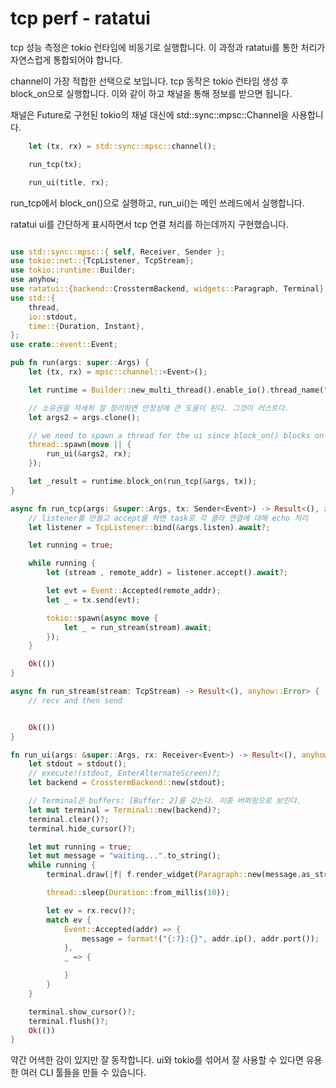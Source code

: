# tcp perf - ratatui 

tcp 성능 측정은 tokio 런타임에 비동기로 실행합니다. 이 과정과 ratatui를 통한 처리가 
자연스럽게 통합되어야 합니다. 

channel이 가장 적합한 선택으로 보입니다. tcp 동작은 tokio 런타임 생성 후 block_on으로 실행합니다. 
이와 같이 하고 채널을 통해 정보를 받으면 됩니다. 

채널은 Future로 구현된 tokio의 채널 대신에 std::sync::mpsc::Channel을 사용합니다. 

```rust
    let (tx, rx) = std::sync::mpsc::channel();

    run_tcp(tx);

    run_ui(title, rx);
```

run_tcp에서 block_on()으로 실행하고, run_ui()는 메인 쓰레드에서 실행합니다. 


ratatui ui를 간단하게 표시하면서 tcp 연결 처리를 하는데까지 구현했습니다. 
```rust

use std::sync::mpsc::{ self, Receiver, Sender };
use tokio::net::{TcpListener, TcpStream};
use tokio::runtime::Builder;
use anyhow;
use ratatui::{backend::CrosstermBackend, widgets::Paragraph, Terminal};
use std::{
    thread,
    io::stdout,
    time::{Duration, Instant},
};
use crate::event::Event;

pub fn run(args: super::Args) {
    let (tx, rx) = mpsc::channel::<Event>();

    let runtime = Builder::new_multi_thread().enable_io().thread_name("run-tcp").build().unwrap();

    // 소유권을 자세히 잘 정리하면 안정성에 큰 도움이 된다. 그것이 러스트다. 
    let args2 = args.clone();

    // we need to spawn a thread for the ui since block_on() blocks on the current thread.
    thread::spawn(move || {
        run_ui(&args2, rx);
    });

    let _result = runtime.block_on(run_tcp(&args, tx));
}

async fn run_tcp(args: &super::Args, tx: Sender<Event>) -> Result<(), anyhow::Error> {
    // listener를 만들고 accept를 하면 task로 각 클라 연결에 대해 echo 처리
    let listener = TcpListener::bind(&args.listen).await?;

    let running = true;

    while running {
        let (stream , remote_addr) = listener.accept().await?;

        let evt = Event::Accepted(remote_addr);
        let _ = tx.send(evt);

        tokio::spawn(async move {
            let _ = run_stream(stream).await;
        });
    }

    Ok(())
}

async fn run_stream(stream: TcpStream) -> Result<(), anyhow::Error> {
    // recv and then send


    Ok(())
}

fn run_ui(args: &super::Args, rx: Receiver<Event>) -> Result<(), anyhow::Error> {
    let stdout = stdout();
    // execute!(stdout, EnterAlternateScreen)?;
    let backend = CrosstermBackend::new(stdout);

    // Terminal은 buffers: [Buffer; 2]를 갖는다. 이중 버퍼링으로 보인다.
    let mut terminal = Terminal::new(backend)?;
    terminal.clear()?;
    terminal.hide_cursor()?;

    let mut running = true;
    let mut message = "waiting...".to_string();
    while running {
        terminal.draw(|f| f.render_widget(Paragraph::new(message.as_str()), f.size()))?;

        thread::sleep(Duration::from_millis(10));

        let ev = rx.recv()?;
        match ev {
            Event::Accepted(addr) => {
                message = format!("{:?}:{}", addr.ip(), addr.port());
            },
            _ => {

            }
        }
    }

    terminal.show_cursor()?;
    terminal.flush()?;
    Ok(())
}

```

약간 어색한 감이 있지만 잘 동작합니다. ui와 tokio를 섞어서 잘 사용할 수 있다면 유용한 
여러 CLI 툴들을 만들 수 있습니다. 

